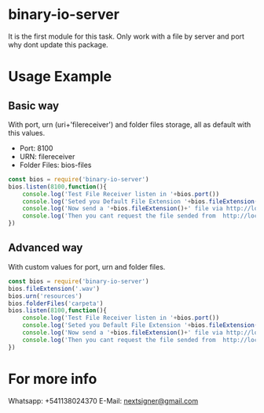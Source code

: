 # binary-io-server

It is the first module for this task. Only work with a file by server and port why dont update this package.

# Usage Example

## Basic way

With port, urn (uri+'filereceiver') and folder files storage, all as default with this values.

* Port: 8100
* URN: filereceiver
* Folder Files: bios-files

```JavaScript
const bios = require('binary-io-server')
bios.listen(8100,function(){
    console.log('Test File Receiver listen in '+bios.port())
    console.log('Seted you Default File Extension '+bios.fileExtension()+', it is not require the param "?fileExtension=" for '+bios.fileExtension()+' for post or get files.')
    console.log('Now send a '+bios.fileExtension()+' file via http://localhost:'+bios.port()+'/'+bios.urn())
    console.log('Then you cant request the file sended from  http://localhost:'+bios.port()+'/'+bios.folderFiles())
})
```

## Advanced way

With custom values for port, urn and folder files.

```JavaScript
const bios = require('binary-io-server')
bios.fileExtension('.wav')
bios.urn('resources')
bios.folderFiles('carpeta')
bios.listen(8100,function(){
    console.log('Test File Receiver listen in '+bios.port())
    console.log('Seted you Default File Extension '+bios.fileExtension()+', it is not require the param "?fileExtension=" for '+bios.fileExtension()+' for post or get files.')
    console.log('Now send a '+bios.fileExtension()+' file via http://localhost:'+bios.port()+'/'+bios.urn())
    console.log('Then you cant request the file sended from  http://localhost:'+bios.port()+'/'+bios.folderFiles())
})
```
# For more info
Whatsapp: +541138024370
E-Mail: nextsigner@gmail.com
 
